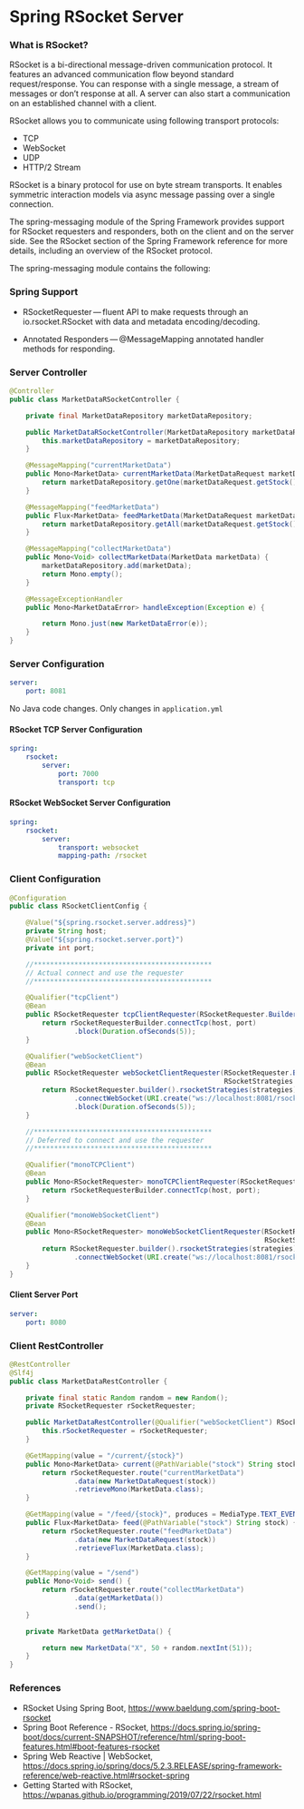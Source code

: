 # Spring RSocket Server

### What is RSocket?
RSocket is a bi-directional message-driven communication protocol. It features an advanced communication flow beyond standard request/response. You can response with a single message, a stream of messages or don’t response at all. A server can also start a communication on an established channel with a client.

RSocket allows you to communicate using following transport protocols:

- TCP
- WebSocket
- UDP
- HTTP/2 Stream

RSocket is a binary protocol for use on byte stream transports. It enables symmetric interaction models via async message passing over a single connection.

The spring-messaging module of the Spring Framework provides support for RSocket requesters and responders, both on the client and on the server side. See the RSocket section of the Spring Framework reference for more details, including an overview of the RSocket protocol.

The spring-messaging module contains the following:

### Spring Support

* RSocketRequester — fluent API to make requests through an io.rsocket.RSocket with data and metadata encoding/decoding.

* Annotated Responders — @MessageMapping annotated handler methods for responding.

### Server Controller
```java
@Controller
public class MarketDataRSocketController {

    private final MarketDataRepository marketDataRepository;

    public MarketDataRSocketController(MarketDataRepository marketDataRepository) {
        this.marketDataRepository = marketDataRepository;
    }

    @MessageMapping("currentMarketData")
    public Mono<MarketData> currentMarketData(MarketDataRequest marketDataRequest) {
        return marketDataRepository.getOne(marketDataRequest.getStock());
    }

    @MessageMapping("feedMarketData")
    public Flux<MarketData> feedMarketData(MarketDataRequest marketDataRequest) {
        return marketDataRepository.getAll(marketDataRequest.getStock());
    }

    @MessageMapping("collectMarketData")
    public Mono<Void> collectMarketData(MarketData marketData) {
        marketDataRepository.add(marketData);
        return Mono.empty();
    }

    @MessageExceptionHandler
    public Mono<MarketDataError> handleException(Exception e) {

        return Mono.just(new MarketDataError(e));
    }
}
```

### Server Configuration

```yaml
server:
    port: 8081
```

No Java code changes. Only changes in `application.yml`

#### RSocket TCP Server Configuration
```yaml
spring:
    rsocket:
        server:
            port: 7000
            transport: tcp
```

#### RSocket WebSocket Server Configuration
```yaml
spring:
    rsocket:
        server:
            transport: websocket
            mapping-path: /rsocket
```

### Client Configuration
```java
@Configuration
public class RSocketClientConfig {

    @Value("${spring.rsocket.server.address}")
    private String host;
    @Value("${spring.rsocket.server.port}")
    private int port;

    //********************************************
    // Actual connect and use the requester
    //********************************************

    @Qualifier("tcpClient")
    @Bean
    public RSocketRequester tcpClientRequester(RSocketRequester.Builder rSocketRequesterBuilder) {
        return rSocketRequesterBuilder.connectTcp(host, port)
                .block(Duration.ofSeconds(5));
    }

    @Qualifier("webSocketClient")
    @Bean
    public RSocketRequester webSocketClientRequester(RSocketRequester.Builder rSocketRequesterBuilder,
                                                     RSocketStrategies strategies) {
        return RSocketRequester.builder().rsocketStrategies(strategies)
                .connectWebSocket(URI.create("ws://localhost:8081/rsocket"))
                .block(Duration.ofSeconds(5));
    }

    //********************************************
    // Deferred to connect and use the requester
    //********************************************

    @Qualifier("monoTCPClient")
    @Bean
    public Mono<RSocketRequester> monoTCPClientRequester(RSocketRequester.Builder rSocketRequesterBuilder) {
        return rSocketRequesterBuilder.connectTcp(host, port);
    }

    @Qualifier("monoWebSocketClient")
    @Bean
    public Mono<RSocketRequester> monoWebSocketClientRequester(RSocketRequester.Builder rSocketRequesterBuilder,
                                                               RSocketStrategies strategies) {
        return RSocketRequester.builder().rsocketStrategies(strategies)
                .connectWebSocket(URI.create("ws://localhost:8081/rsocket"));
    }
}
```

#### Client Server Port

```yaml
server:
    port: 8080
```

### Client RestController

```java
@RestController
@Slf4j
public class MarketDataRestController {

    private final static Random random = new Random();
    private RSocketRequester rSocketRequester;

    public MarketDataRestController(@Qualifier("webSocketClient") RSocketRequester rSocketRequester) {
        this.rSocketRequester = rSocketRequester;
    }

    @GetMapping(value = "/current/{stock}")
    public Mono<MarketData> current(@PathVariable("stock") String stock) {
        return rSocketRequester.route("currentMarketData")
                .data(new MarketDataRequest(stock))
                .retrieveMono(MarketData.class);
    }

    @GetMapping(value = "/feed/{stock}", produces = MediaType.TEXT_EVENT_STREAM_VALUE)
    public Flux<MarketData> feed(@PathVariable("stock") String stock) {
        return rSocketRequester.route("feedMarketData")
                .data(new MarketDataRequest(stock))
                .retrieveFlux(MarketData.class);
    }

    @GetMapping(value = "/send")
    public Mono<Void> send() {
        return rSocketRequester.route("collectMarketData")
                .data(getMarketData())
                .send();
    }

    private MarketData getMarketData() {

        return new MarketData("X", 50 + random.nextInt(51));
    }
}
```

### References
* RSocket Using Spring Boot, https://www.baeldung.com/spring-boot-rsocket
* Spring Boot Reference - RSocket, https://docs.spring.io/spring-boot/docs/current-SNAPSHOT/reference/html/spring-boot-features.html#boot-features-rsocket
* Spring Web Reactive | WebSocket, https://docs.spring.io/spring/docs/5.2.3.RELEASE/spring-framework-reference/web-reactive.html#rsocket-spring
* Getting Started with RSocket, https://wpanas.github.io/programming/2019/07/22/rsocket.html
